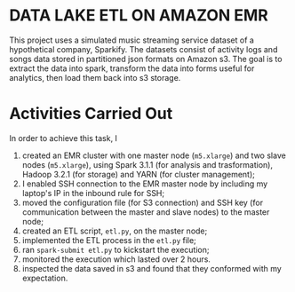 # DATA LAKE ETL ON AMAZON EMR
This project uses a simulated music streaming service dataset of a hypothetical company, Sparkify. The datasets consist of activity logs and songs data stored in partitioned json formats on Amazon s3. The goal is to extract the data into spark, transform the data into forms useful for analytics, then load them back into s3 storage.

# Activities Carried Out
In order to achieve this task, I 
1. created an EMR cluster with one master node (`m5.xlarge`) and two slave nodes (`m5.xlarge`), using Spark 3.1.1 (for analysis and trasformation), Hadoop 3.2.1 (for storage) and  YARN (for cluster management);
2. I enabled SSH connection to the EMR master node by including my laptop's IP in the inbound rule for SSH;
3. moved the configuration file (for S3 connection) and SSH key (for communication between the master and slave nodes) to the master node;
4. created an ETL script, `etl.py`, on the master node;
5. implemented the ETL process in the `etl.py` file;
6. ran `spark-submit etl.py` to kickstart the execution;
7. monitored the execution which lasted over 2 hours.
8. inspected the data saved in s3 and found that they conformed with my expectation.